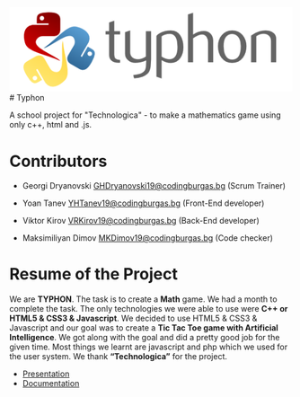 <img src="images/typhon.png">
# Typhon

A school project for "Technologica" - to make a mathematics game using only c++, html and .js.

# Contributors

- Georgi Dryanovski <GHDryanovski19@codingburgas.bg> (Scrum Trainer)

- Yoan Tanev <YHTanev19@codingburgas.bg>  (Front-End developer)

- Viktor Kirov <VRKirov19@codingburgas.bg> (Back-End developer)

- Maksimiliyan Dimov <MKDimov19@codingburgas.bg> (Code checker)

# Resume of the Project

We are **TYPHON**. The task is to create a **Math** game. We had a month to complete the task. The only technologies we were able to use were **C++ or HTML5 & CSS3 & Javascript**. We decided to use HTML5 & CSS3 & Javascript and our goal was to create a **Tic Tac Toe game with Artificial Intelligence**. We got along with the goal and did a pretty good job for the given time. Most things we learnt are javascript and php which we used for the user system. We thank **“Technologica”** for the project.

* [Presentation](https://codingburgas-my.sharepoint.com/:p:/g/personal/mkdimov19_codingburgas_bg/ERyfNqnZ7k9Lunc80FvP5DkBtC8OGg02Ky6owfxBuzE3eQ?e=tLWcao)
* [Documentation](https://codingburgas-my.sharepoint.com/:w:/r/personal/mkdimov19_codingburgas_bg/_layouts/15/Doc.aspx?sourcedoc=%7B008883D6-2AD7-4BDA-B011-23C4193F4F3A%7D&file=TYPHON.docx&action=edit&mobileredirect=true&wdNewAndOpenCt=1606929511506&ct=1606929511506&wdPreviousSession=210ff3c1-f1ae-4a17-9570-976faf534d1f&wdOrigin=OFFICECOM-WEB.START.UPLOAD)
